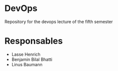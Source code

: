 # DevOps
Repository for the devops lecture of the fifth semester

# Responsables
- Lasse Henrich
- Benjamin Bilal Bhatti
- Linus Baumann
